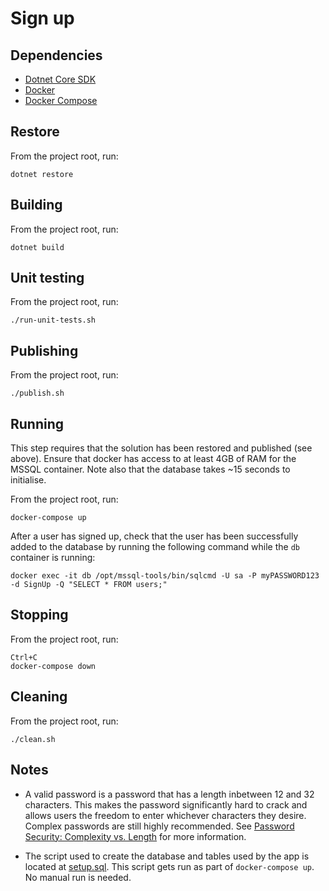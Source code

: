 # Sign up

## Dependencies

- [Dotnet Core SDK](https://www.microsoft.com/net/core)
- [Docker](https://docs.docker.com/engine/installation/)
- [Docker Compose](https://docs.docker.com/compose/install/)

## Restore

From the project root, run:
```
dotnet restore
```

## Building

From the project root, run:
```
dotnet build
```

## Unit testing

From the project root, run:
```
./run-unit-tests.sh
```

## Publishing

From the project root, run:
```
./publish.sh
```

## Running

This step requires that the solution has been restored and published (see above). Ensure that docker has access to at least 4GB of RAM for the MSSQL container. Note also that the database takes ~15 seconds to initialise.

From the project root, run:
```
docker-compose up
```

After a user has signed up, check that the user has been successfully added to the database by running the following command while the `db` container is running:
```
docker exec -it db /opt/mssql-tools/bin/sqlcmd -U sa -P myPASSWORD123 -d SignUp -Q "SELECT * FROM users;"
```

## Stopping

From the project root, run:
```
Ctrl+C
docker-compose down
```

## Cleaning

From the project root, run:
```
./clean.sh
```

## Notes

- A valid password is a password that has a length inbetween 12 and 32 characters. This makes the password significantly hard to crack and allows users the freedom to enter whichever characters they desire. Complex passwords are still highly recommended. See [Password Security: Complexity vs. Length](http://resources.infosecinstitute.com/password-security-complexity-vs-length/#gref) for more information.

- The script used to create the database and tables used by the app is located at [setup.sql](db/setup.sql). This script gets run as part of `docker-compose up`. No manual run is needed.
